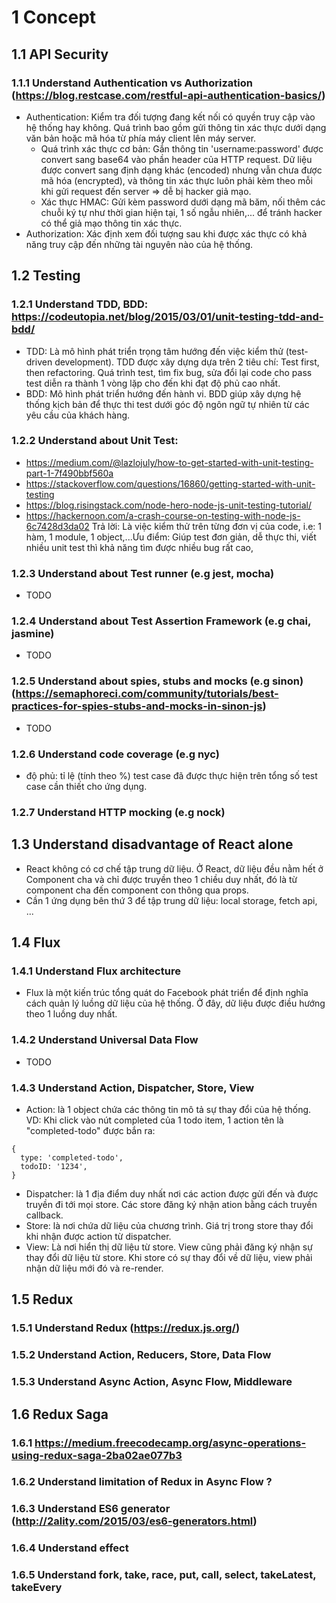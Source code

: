 
# 1 Concept
## 1.1 API Security
### 1.1.1 Understand Authentication vs Authorization (https://blog.restcase.com/restful-api-authentication-basics/)
* Authentication: Kiểm tra đối tượng đang kết nối có quyền truy cập vào hệ thống hay không. Quá trình bao gồm gửi thông tin xác thực dưới dạng văn bản hoặc mã hóa từ phía máy client lên máy server.
  * Quá trình xác thực cơ bản: Gắn thông tin 'username:password' được convert sang base64 vào phần header của HTTP request. Dữ liệu được convert sang định dạng khác (encoded) nhưng vẫn chưa được mã hóa (encrypted), và thông tin xác thực luôn phải kèm theo mỗi khi gửi request đến server => dễ bị hacker giả mạo.
  * Xác thực HMAC: Gửi kèm password dưới dạng mã băm, nối thêm các chuỗi ký tự như thời gian hiện tại, 1 số ngẫu nhiên,... để tránh hacker có thể giả mạo thông tin xác thực.
* Authorization: Xác định xem đối tượng sau khi được xác thực có khả năng truy cập đến những tài nguyên nào của hệ thống.
## 1.2 Testing
### 1.2.1 Understand TDD, BDD: https://codeutopia.net/blog/2015/03/01/unit-testing-tdd-and-bdd/
* TDD: Là mô hình phát triển trọng tâm hướng đến việc kiểm thử (test-driven development). TDD được xây dựng dựa trên 2 tiêu chí: Test first, then refactoring. Quá trình test, tìm fix bug, sửa đổi lại code cho pass test diễn ra thành 1 vòng lặp cho đến khi đạt độ phủ cao nhất.
* BDD: Mô hình phát triển hướng đến hành vi. BDD giúp xây dựng hệ thống kịch bản để thực thi test dưới góc độ ngôn ngữ tự nhiên từ các yêu cầu của khách hàng. 
### 1.2.2 Understand about Unit Test:
* https://medium.com/@lazlojuly/how-to-get-started-with-unit-testing-part-1-7f490bbf560a
* https://stackoverflow.com/questions/16860/getting-started-with-unit-testing
* https://blog.risingstack.com/node-hero-node-js-unit-testing-tutorial/
* https://hackernoon.com/a-crash-course-on-testing-with-node-js-6c7428d3da02
Trả lời: Là việc kiểm thử trên từng đơn vị của code, i.e: 1 hàm, 1 module, 1 object,...Ưu điểm: Giúp test đơn giản, dễ thực thi, viết nhiều unit test thì khả năng tìm được nhiều bug rất cao,
### 1.2.3 Understand about Test runner (e.g jest, mocha)
* TODO
### 1.2.4 Understand about Test Assertion Framework (e.g chai, jasmine)
* TODO
### 1.2.5 Understand about spies, stubs and mocks (e.g sinon) (https://semaphoreci.com/community/tutorials/best-practices-for-spies-stubs-and-mocks-in-sinon-js)
* TODO
### 1.2.6 Understand code coverage (e.g nyc)
* độ phủ:  tỉ lệ (tính theo %) test case đã được thực hiện trên tổng số test case cần thiết cho ứng dụng.
### 1.2.7 Understand HTTP mocking (e.g nock)
## 1.3 Understand disadvantage of React alone
* React không có cơ chế tập trung dữ liệu. Ở React, dữ liệu đều nằm hết ở Component cha và chỉ được truyền theo 1 chiều duy nhất, đó là từ component cha đến component con thông qua props. 
* Cần 1 ứng dụng bên thứ 3 để tập trung dữ liệu: local storage, fetch api, ...
## 1.4 Flux
### 1.4.1 Understand Flux architecture
* Flux là một kiến trúc tổng quát do Facebook phát triển để định nghĩa cách quản lý luồng dữ liệu của hệ thống. Ở đây, dữ liệu được điều hướng theo 1 luồng duy nhất.
### 1.4.2 Understand Universal Data Flow
* TODO
### 1.4.3 Understand Action, Dispatcher, Store, View
* Action: là 1 object chứa các thông tin mô tả sự thay đổi của hệ thống. VD: Khi click vào nút completed của 1 todo item, 1 action tên là "completed-todo" được bắn ra:
```
{
  type: 'completed-todo',
  todoID: '1234',
}
```
* Dispatcher: là 1 địa điểm duy nhất nơi các action được gửi đến và được truyền đi tới mọi store. Các store đăng ký nhận ation bằng cách truyền callback.
* Store: là nơi chứa dữ liệu của chương trình. Giá trị trong store thay đổi khi nhận được action từ dispatcher.
* View: Là nơi hiển thị dữ liệu từ store. View cũng phải đăng ký nhận sự thay đổi dữ liệu từ store. Khi store có sự thay đổi về dữ liệu, view phải nhận dữ liệu mới đó và re-render.
## 1.5 Redux
### 1.5.1 Understand Redux (https://redux.js.org/)
### 1.5.2 Understand Action, Reducers, Store, Data Flow
### 1.5.3 Understand Async Action, Async Flow, Middleware
## 1.6 Redux Saga
### 1.6.1 https://medium.freecodecamp.org/async-operations-using-redux-saga-2ba02ae077b3
### 1.6.2 Understand limitation of Redux in Async Flow ?
### 1.6.3 Understand ES6 generator (http://2ality.com/2015/03/es6-generators.html)
### 1.6.4 Understand effect
### 1.6.5 Understand fork, take, race, put, call, select, takeLatest, takeEvery
